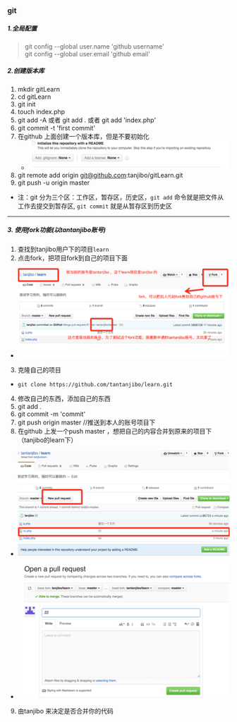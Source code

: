 ### git
##### 1.全局配置
>git config --global user.name 'github username'  
>git config --global user.email 'github email'  

##### 2.创建版本库  
 1. mkdir gitLearn   
 2. cd gitLearn  
 3. git init
 4. touch index.php
 5. git add -A 或者 git add . 或者 git add 'index.php'
 6. git commit -t 'first commit'
 7. 在github 上面创建一个版本库，但是不要初始化
    - ![tupian](https://raw.githubusercontent.com/tanjibo/gitHubImg/master/QQ20160626-0%402x.png)  
 8. git remote add origin git@github.com:tanjibo/gitLearn.git
 9. git push -u origin master  

  - 注：git 分为三个区：工作区，暂存区，历史区，`git add` 命令就是把文件从工作去提交到暂存区, `git commit` 就是从暂存区到历史区  

---
 #####  3. 使用fork功能(以tantanjibo账号)
  1. 查找到tanjibo用户下的项目`learn`  
  2. 点击fork，把项目fork到自己的项目下面  
   - ![](https://raw.githubusercontent.com/tanjibo/gitHubImg/master/QQ20160626-1%402x.png)
  3. 克隆自己的项目
  - `git clone https://github.com/tantanjibo/learn.git`
  4. 修改自己的东西，添加自己的东西
  5. git add .
  6. git commit -m 'commit'
  7. git push origin master //推送到本人的账号项目下
  8. 在github 上发一个push master ，想把自己的内容合并到原来的项目下（tanjibo的learn下）
   - ![](https://github.com/tanjibo/gitHubImg/blob/master/QQ20160626-2@2x.png?raw=true)  

   -  ![](https://github.com/tanjibo/gitHubImg/blob/master/QQ20160626-3@2x.png?raw=true)
  9. 由tanjibo 来决定是否合并你的代码
